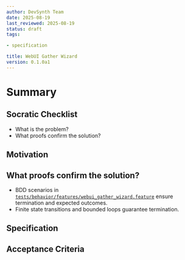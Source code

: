```yaml
---
author: DevSynth Team
date: 2025-08-19
last_reviewed: 2025-08-19
status: draft
tags:

- specification

title: WebUI Gather Wizard
version: 0.1.0a1
---
```


<!--
Required metadata fields:
- author: document author
- date: creation date
- last_reviewed: last review date
- status: draft | review | published
- tags: search keywords
- title: short descriptive name
- version: specification version
-->

# Summary

## Socratic Checklist
- What is the problem?
- What proofs confirm the solution?

## Motivation

## What proofs confirm the solution?
- BDD scenarios in [`tests/behavior/features/webui_gather_wizard.feature`](../../tests/behavior/features/webui_gather_wizard.feature) ensure termination and expected outcomes.
- Finite state transitions and bounded loops guarantee termination.


## Specification

## Acceptance Criteria
